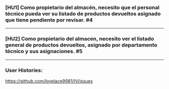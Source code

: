 ### [HU1] Como propietario del almacén, necesito que el personal técnico pueda ver su listado de productos devueltos asignado que tiene pendiente por revisar. #4 

---

###  [HU2] Como propietario del almacen, necesito ver el listado general de productos devueltos, asignado por departamento técnico y sus asignaciones. #5 

---

### User Histories: 

https://github.com/lovelace9981/IV/issues
